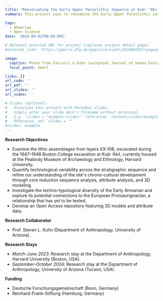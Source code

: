 ```yaml
---
title: 'Reevaluating the Early Upper Paleolithic Sequence at Ksâr ‘Akil, Lebanon (Layers XX-XIB)'
summary: This project aims to reexamine the Early Upper Paleolithic sequence at Ksâr ‘Akil, Lebanon, focusing on the lithic assemblages from layers XX-XIB. By analyzing technological variability, the project explores the untested connections between the Early Ahmarian and the European Protoaurignacian.

tags:
  - Ahmarian
  - Open Science
date: '2024-03-01T00:00:00Z'

# Optional external URL for project (replaces project detail page).
#external_link: 'https://gepris.dfg.de/gepris/projekt/431809858?language=en'

image:
  caption: Photo from Falcucci & Kuhn (accepted) Journal of Human Evolution
  focal_point: Smart

links: []
url_code: ''
url_pdf: ''
url_slides: ''
url_video: ''

# Slides (optional).
#   Associate this project with Markdown slides.
#   Simply enter your slide deck's filename without extension.
#   E.g. `slides = "example-slides"` references `content/slides/example-slides.md`.
#   Otherwise, set `slides = ""`.
#slides: example
---
```


**Research Objectives**
- Examine the lithic assemblages from layers XX-XIB, excavated during the 1947–1948 Boston College excavation at Ksâr ‘Akil, currently housed at the Peabody Museum of Archaeology and Ethnology, Harvard University.
- Quantify technological variability across the stratigraphic sequence and refine our understanding of the site's chrono-cultural development through core reduction sequence analysis, attribute analysis, and 3D modeling.
- Investigate the techno-typological diversity of the Early Ahmarian and explore its potential connections to the European Protoaurignacian, a relationship that has yet to be tested.
- Develop an Open Access repository featuring 3D models and attribute data.

**Research Collaborator**
- Prof. Steven L. Kuhn (Department of Anthropology, University of Arizona).

**Research Stays**
- *March-June 2023*: Research stay at the Department of Anthropology, Harvard University (Boston, USA).
- *September-October 2024*: Research stay at the Department of Anthropology, University of Arizona (Tucson, USA).

**Funding**
- Deutsche Forschungsgemeinschaft (Bonn, Germany)
- Reinhard-Frank-Stiftung (Hamburg, Germany)

